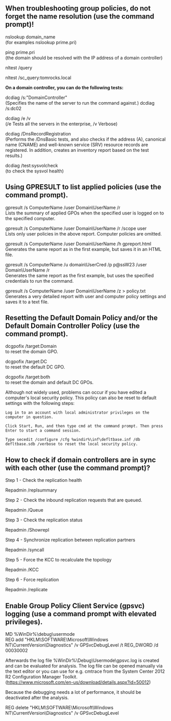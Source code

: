 When troubleshooting group policies, do not forget the name resolution (use the command prompt)!
-----------

nslookup domain_name  
(for examples nslookup prime.pri)

ping prime.pri  
(the domain should be resolved with the IP address of a domain controller)

nltest /query  

nltest /sc_query:tomrocks.local

**On a domain controller, you can do the following tests:**

dcdiag /s:"DomainController"  
(Specifies the name of the server to run the command against.)
dcdiag /s:dc02

dcdiag /e /v  
(/e Tests all the servers in the enterprise, /v Verbose)

dcdiag /DnsRecordRegistration  
(Performs the /DnsBasic tests, and also checks if the address (A), canonical name (CNAME) and well-known service (SRV) resource records are registered. In addition, creates an inventory report based on the test results.)

dcdiag /test:sysvolcheck  
(to check the sysvol health)
    
Using GPRESULT to list applied policies (use the command prompt).
-----------

gpresult /s ComputerName /user Domain\UserName /r  
Lists the summary of applied GPOs when the specified user is logged on to the specified computer.

gpresult /s ComputerName /user Domain\UserName /r /scope user  
Lists only user policies in the above report. Computer policies are omitted.

gpresult /s ComputerName /user Domain\UserName /h gpreport.html  
Generates the same report as in the first example, but saves it in an HTML file.

gpresult /s ComputerName /u domain\UserCred /p p@ssW23 /user Domain\UserName /r  
Generates the same report as the first example, but uses the specified credentials to run the command.

gpresult /s ComputerName /user Domain\UserName /z > policy.txt  
Generates a very detailed report with user and computer policy settings and saves it to a text file.


Resetting the Default Domain Policy and/or the Default Domain Controller Policy (use the command prompt).
---------

dcgpofix /target:Domain  
to reset the domain GPO.

dcgpofix /target:DC  
to reset the default DC GPO.

dcgpofix /target:both  
to reset the domain and default DC GPOs.


Although not widely used, problems can occur if you have edited a computer's local security policy. This policy can also be reset to default settings with the following steps:

    Log in to an account with local administrator privileges on the computer in question.

    Click Start, Run, and then type cmd at the command prompt. Then press Enter to start a command session.

    Type secedit /configure /cfg %windir%\inf\defltbase.inf /db defltbase.sdb /verbose to reset the local security policy.


How to check if domain controllers are in sync with each other (use the command prompt)?
----------

Step 1 - Check the replication health

Repadmin /replsummary

Step 2 - Check the inbound replication requests that are queued.

Repadmin /Queue

Step 3 - Check the replication status

Repadmin /Showrepl

Step 4 - Synchronize replication between replication partners

Repadmin /syncall

Step 5 - Force the KCC to recalculate the topology

Repadmin /KCC

Step 6 - Force replication

Repadmin /replicate

Enable Group Policy Client Service (gpsvc) logging (use a command prompt with elevated privileges).
----------

MD %WinDir%\debug\usermode  
REG add "HKLM\SOFTWARE\Microsoft\Windows NT\CurrentVersion\Diagnostics" /v GPSvcDebugLevel /t REG_DWORD /d 00030002  

Afterwards the log file %WinDir%\Debug\Usermode\gpsvc.log is created and can be evaluated for analysis. The log file can be opened manually via the 
text editor or you can use for e.g. cmtrace from the System Center 2012 R2 Configuration Manager Toolkit.   
(https://www.microsoft.com/en-us/download/details.aspx?id=50012)

Because the debugging needs a lot of performance, it should be deactivated after the analysis.

REG delete "HKLM\SOFTWARE\Microsoft\Windows NT\CurrentVersion\Diagnostics" /v GPSvcDebugLevel
